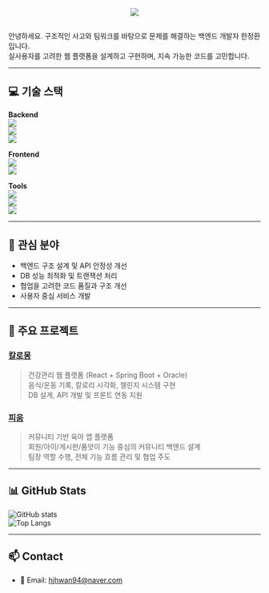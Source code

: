 <p align="center">
  <img src="https://readme-typing-svg.herokuapp.com?font=Indie+Flower&size=26&duration=4500&pause=1000&color=8F6C9F&center=true&vCenter=true&width=500&lines=Welcome+to+JungHwan's+GitHub!" />
</p>

## 

안녕하세요. 구조적인 사고와 팀워크를 바탕으로 문제를 해결하는 백엔드 개발자 한정환입니다.  
실사용자를 고려한 웹 플랫폼을 설계하고 구현하며, 지속 가능한 코드를 고민합니다.

---

## 💻 기술 스택

**Backend**  
<img src="https://img.shields.io/badge/Spring%20Boot-6DB33F?style=flat&logo=Spring%20Boot&logoColor=white"/>  
<img src="https://img.shields.io/badge/JPA-007396?style=flat&logo=hibernate&logoColor=white"/>  
<img src="https://img.shields.io/badge/Oracle-F80000?style=flat&logo=Oracle&logoColor=white"/>

**Frontend**  
<img src="https://img.shields.io/badge/React-61DAFB?style=flat&logo=React&logoColor=black"/>  
<img src="https://img.shields.io/badge/JavaScript-F7DF1E?style=flat&logo=JavaScript&logoColor=black"/>

**Tools**  
<img src="https://img.shields.io/badge/Git-F05032?style=flat&logo=git&logoColor=white"/>  
<img src="https://img.shields.io/badge/Postman-FF6C37?style=flat&logo=postman&logoColor=white"/>  
<img src="https://img.shields.io/badge/Notion-000000?style=flat&logo=notion&logoColor=white"/>

---

## 🧠 관심 분야

- 백엔드 구조 설계 및 API 안정성 개선
- DB 성능 최적화 및 트랜잭션 처리
- 협업을 고려한 코드 품질과 구조 개선
- 사용자 중심 서비스 개발

---

## 📌 주요 프로젝트

### [칼로몽](https://github.com/JungHwan94/Calomong)  
> 건강관리 웹 플랫폼 (React + Spring Boot + Oracle)  
> 음식/운동 기록, 칼로리 시각화, 챌린지 시스템 구현  
> DB 설계, API 개발 및 프론트 연동 지원

### [피움](https://github.com/shiroHSG/Pium)  
> 커뮤니티 기반 육아 앱 플랫폼  
> 회원/아이/게시판/품앗이 기능 중심의 커뮤니티 백엔드 설계  
> 팀장 역할 수행, 전체 기능 흐름 관리 및 협업 주도

---

## 📊 GitHub Stats

![GitHub stats](https://github-readme-stats.vercel.app/api?username=JungHwan94&show_icons=true&theme=dark&hide=stars&count_private=true)  
![Top Langs](https://github-readme-stats.vercel.app/api/top-langs/?username=JungHwan94&layout=compact&theme=dark)

---

## 📫 Contact

- 📮 Email: hjhwan94@naver.com

